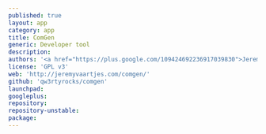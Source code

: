 ```yaml
---
published: true
layout: app
category: app
title: ComGen
generic: Developer tool
description: 
authors: '<a href="https://plus.google.com/109424692236917039830">Jeremy Vaartjes</a>'
license: 'GPL v3'
web: 'http://jeremyvaartjes.com/comgen/'
github: 'qw3rtyrocks/comgen'
launchpad:
googleplus:
repository:
repository-unstable:
package:
---
```

